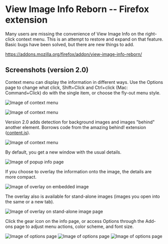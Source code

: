 # View Image Info Reborn -- Firefox extension

Many users are missing the convenience of View Image Info on the right-click context menu. This is an attempt to restore and expand on that feature. Basic bugs have been solved, but there are new things to add.

https://addons.mozilla.org/firefox/addon/view-image-info-reborn/ 

## Screenshots (version 2.0)

Context menu can display the information in different ways. Use the Options page to change what click, Shift+Click and Ctrl+click (Mac: Command+Click) do with the single item, or choose the fly-out menu style.

![Image of context menu](screenshots/context-menu-single_1.9.png)

![Image of context menu](screenshots/context-menu-flyout_1.9.png)

Version 2.0 adds detection for background images and images "behind" another element. Borrows code from the amazing behind! extension ([content.js](https://github.com/kubuzetto/behind/blob/master/content.js)).

![Image of context menu](screenshots/context-background_2.0.png)

By default, you get a new window with the usual details.

![Image of popup info page](screenshots/window_1.9.png)

If you choose to overlay the information onto the image, the details are more compact.

![Image of overlay on embedded image](screenshots/overlay_1.5.2.png)

The overlay also is available for stand-alone images (images you open into the same or a new tab).

![Image of overlay on stand-alone image page](screenshots/stand-alone_1.3.png)

Click the gear icon on the info page, or access Options through the Add-ons page to adjust menu actions, color scheme, and font size.

![Image of options page](screenshots/options_1.9_part1.png)
![Image of options page](screenshots/options_1.9_part2.png)
![Image of options page](screenshots/options_1.8_part3.png)
